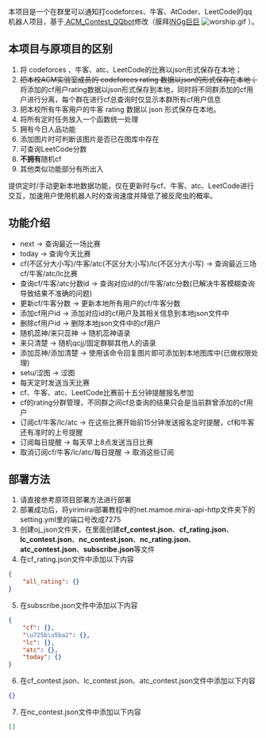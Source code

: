 本项目是一个在群里可以通知打codeforces、牛客、AtCoder、LeetCode的qq机器人项目，基于<a href="https://github.com/INGg/ACM_Contest_QQbot" target="__blank">
ACM_Contest_QQbot</a>修改（膜拜<a href="https://github.com/INGg" target="__blank">INGg巨巨</a>
![worship.gif](https://s2.loli.net/2022/02/27/VexPg9Nb5AT8cD3.gif) ）。

## 本项目与原项目的区别

1. 将 codeforces 、牛客、atc、LeetCode的比赛以json形式保存在本地；
2. ~~把本校ACM实验室成员的 codeforces rating 数据以json的形式保存在本地；~~ 将添加的cf用户rating数据以json形式保存到本地，同时将不同群添加的cf用户进行分离，每个群在进行cf总查询时仅显示本群所有cf用户信息
3. 把本校所有牛客用户的牛客 rating 数据以 json 形式保存在本地。
4. 将所有定时任务放入一个函数统一处理
5. 拥有今日人品功能
6. 添加图片时可判断该图片是否已在图库中存在
7. 可查询LeetCode分数
8. **不拥有**随机cf
9. 其他类似功能部分有所出入

提供定时/手动更新本地数据功能，仅在更新时与cf、牛客、atc、LeetCode进行交互，加速用户使用机器人时的查询速度并降低了被反爬虫的概率。

## 功能介绍  
- next -> 查询最近一场比赛
- today -> 查询今天比赛
- cf(不区分大小写)/牛客/atc(不区分大小写)/lc(不区分大小写) -> 查询最近三场cf/牛客/atc/lc比赛
- 查询cf/牛客/atc分数id -> 查询对应id的cf/牛客/atc分数(已解决牛客模糊查询导致结果不准确的问题)
- 更新cf/牛客分数 -> 更新本地所有用户的cf/牛客分数
- 添加cf用户id -> 添加对应id的cf用户及其相关信息到本地json文件中
- 删除cf用户id -> 删除本地json文件中的cf用户
- 随机蕊神/来只蕊神 -> 随机蕊神语录
- 来只清楚 -> 随机qcjj/固定群聊其他人的语录
- 添加蕊神/添加清楚 -> 使用该命令回复图片即可添加到本地图库中(已做权限处理)
- setu/涩图 -> 涩图
- 每天定时发送当天比赛
- cf、牛客、atc、LeetCode比赛前十五分钟提醒报名参加
- cf的rating分群管理，不同群之间cf总查询的结果只会是当前群曾添加的cf用户
- 订阅cf/牛客/lc/atc -> 在这些比赛开始前15分钟发送报名定时提醒，cf和牛客还有准时的上号提醒
- 订阅每日提醒 -> 每天早上8点发送当日比赛
- 取消订阅cf/牛客/lc/atc/每日提醒 -> 取消这些订阅

## 部署方法
1. 请直接参考原项目部署方法进行部署
2. 部署成功后，将yirimirai部署教程中的net.mamoe.mirai-api-http文件夹下的setting.yml里的端口号改成7275
3. 创建oj_json文件夹，在里面创建**cf_contest.json**、**cf_rating.json**、**lc_contest.json**、**nc_contest.json**、**nc_rating.json**、**atc_contest.json**、**subscribe.json**等文件
4. 在cf_rating.json文件中添加以下内容
```json
{
    "all_rating": {}
}
```
5. 在subscribe.json文件中添加以下内容
```json
{
    "cf": {},
    "\u725b\u5ba2": {},
    "lc": {},
    "atc": {},
    "today": {}
}
```
6. 在cf_contest.json、lc_contest.json、atc_contest.json文件中添加以下内容
```json
{}
```
7. 在nc_contest.json文件中添加以下内容
```json
[]
```